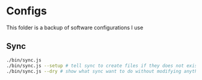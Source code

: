 # Configs

This folder is a backup of software configurations I use

## Sync

```bash
./bin/sync.js
./bin/sync.js --setup # tell sync to create files if they does not exists
./bin/sync.js --dry # show what sync want to do without modifying anything on the fs
```
